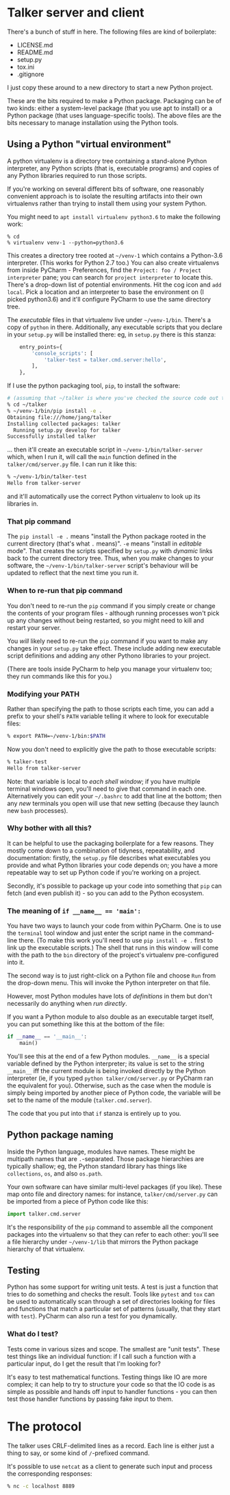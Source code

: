 # Talker server and client

There's a bunch of stuff in here. The following files are kind of boilerplate:

- LICENSE.md
- README.md
- setup.py
- tox.ini
- .gitignore

I just copy these around to a new directory to start a new Python project.

These are the bits required to make a Python package. Packaging can be of two
kinds: either a system-level package (that you use apt to install) or a Python
package (that uses language-specific tools). The above files are the bits necessary
to manage installation using the Python tools.

## Using a Python "virtual environment"

A python virtualenv is a directory tree containing a stand-alone Python interpreter,
any Python scripts (that is, executable programs) and copies of any Python libraries
required to run those scripts.

If you're working on several different bits of software, one reasonably convenient
approach is to isolate the resulting artifacts into their own virtualenvs rather
than trying to install them using your system Python.

You might need to `apt install virtualenv python3.6` to make the following work:

    % cd
    % virtualenv venv-1 --python=python3.6

This creates a directory tree rooted at `~/venv-1` which contains a Python-3.6
interpreter. (This works for Python 2.7 too.) You can also create virtualenvs from
inside PyCharm - Preferences, find the `Project: foo / Project interpreter` pane;
you can search for `project interpreter` to locate this. There's a drop-down list
of potential environments. Hit the cog icon and `add local`. Pick a location and
an interpreter to base the environment on (I picked python3.6) and it'll configure
PyCharm to use the same directory tree.

The _executable_ files in that virtualenv live under `~/venv-1/bin`. There's a copy
of `python` in there. Additionally, any executable scripts that you declare in your
`setup.py` will be installed there: eg, in `setup.py` there is this stanza:

```python
    entry_points={
        'console_scripts': [
            'talker-test = talker.cmd.server:hello',
        ],
    },
```

If I use the python packaging tool, `pip`, to install the software:

```sh
# (assuming that ~/talker is where you've checked the source code out to)
% cd ~/talker
% ~/venv-1/bin/pip install -e .
Obtaining file:///home/jang/talker
Installing collected packages: talker
  Running setup.py develop for talker
Successfully installed talker
```

... then it'll create an executable script in `~/venv-1/bin/talker-server` which, when I
run it, will call the `main` function defined in the `talker/cmd/server.py` file.
I can run it like this:

```sh
% ~/venv-1/bin/talker-test
Hello from talker-server
```

and it'll automatically use the correct Python virtualenv to look up its libraries in.

### That pip command

The `pip install -e .` means "install the Python package rooted in the current directory
(that's what `.` means)". `-e` means "install in *editable* mode". That creates the scripts
specified by `setup.py` with *dynamic* links back to the current directory tree. Thus, when
you make changes to your software, the `~/venv-1/bin/talker-server` script's behaviour will
be updated to reflect that the next time you run it.

### When to re-run that pip command

You don't need to re-run the `pip` command if you simply create or change the contents
of your program files - although running processes won't pick up any changes without
being restarted, so you might need to kill and restart your server.

You _will_ likely need to re-run the `pip` command if you want to make any changes
in your `setup.py` take effect. These include adding new executable script definitions
and adding any other Pythono libraries to your project.

(There are tools inside PyCharm to help you manage your virtualenv too; they run commands
like this for you.)

### Modifying your PATH

Rather than specifying the path to those scripts each time, you can add a prefix to your
shell's `PATH` variable telling it where to look for executable files:

```sh
% export PATH=~/venv-1/bin:$PATH
```

Now you don't need to explicitly give the path to those executable scripts:

```sh
% talker-test
Hello from talker-server
```

Note: that variable is local to _each shell window_; if you have multiple terminal
windows open, you'll need to give that command in each one. Alternatively you can
edit your `~/.bashrc` to add that line at the bottom; then any _new_ terminals you
open will use that new setting (because they launch new `bash` processes).

### Why bother with all this?

It can be helpful to use the packaging boilerplate for a few reasons. They mostly
come down to a combination of tidyness, repeatability, and documentation: firstly,
the `setup.py` file describes what executables you provide and what Python libraries
your code depends on; you have a more repeatable way to set up Python code if you're
working on a project.

Secondly, it's possible to package up your code into something that `pip` can
fetch (and even publish it) - so you can add to the Python ecosystem.

### The meaning of `if __name__ == 'main':`

You have two ways to launch your code from within PyCharm. One is to use the `terminal`
tool window and just enter the script name in the command-line there. (To make this
work you'll need to use `pip install -e .` first to link up the executable scripts.)
The shell that runs in this window will come with the path to the `bin` directory of
the project's virtualenv pre-configured into it.

The second way is to just right-click on a Python file and choose `Run` from the
drop-down menu. This will invoke the Python interpreter on that file.

However, most Python modules have lots of _definitions_ in them but don't necessarily
do anything when _run directly_.

If you want a Python module to also double as an executable target itself, you can put
something like this at the bottom of the file:

```python
if __name__ == '__main__':
    main()
```

You'll see this at the end of a few Python modules. `__name__` is a special variable
defined by the Python interpreter; its value is set to the string `__main__` iff
the current module is being invoked directly by the Python interpreter (ie, if you
typed `python talker/cmd/server.py` or PyCharm ran the equivalent for you). Otherwise,
such as the case when the module is simply being imported by another piece of Python
code, the variable will be set to the name of the module (`talker.cmd.server`).

The code that you put into that `if` stanza is entirely up to you.

## Python package naming

Inside the Python language, modules have names. These might be multipath names
that are `.`-separated. Those package hierarchies are typically shallow; eg, the
Python standard library has things like `collections`, `os`, and also `os.path`.

Your own software can have similar multi-level packages (if you like). These map
onto file and directory names: for instance, `talker/cmd/server.py` can be imported
from a piece of Python code like this:

```python
import talker.cmd.server
```

It's the responsibility of the `pip` command to assemble all the component packages
into the virtualenv so that they can refer to each other: you'll see a file hierarchy
under `~/venv-1/lib` that mirrors the Python package hierarchy of that virtualenv.

## Testing

Python has some support for writing unit tests. A test is just a function that tries
to do something and checks the result. Tools like `pytest` and `tox` can be used to
automatically scan through a set of directories looking for files and functions that
match a particular set of patterns (usually, that they start with `test`). PyCharm can
also run a test for you dynamically.

### What do I test?

Tests come in various sizes and scope. The smallest are "unit tests". These test things
like an individual function: if I call such a function with a particular input, do I
get the result that I'm looking for?

It's easy to test mathematical functions. Testing things like IO are more complex; it can
help to try to structure your code so that the IO code is as simple as possible and hands
off input to handler functions - you can then test those handler functions by passing
fake input to them.

# The protocol

The talker uses CRLF-delimited lines as a record. Each line is either just a thing
to say, or some kind of `/`-prefixed command.

It's possible to use `netcat` as a client to generate such input and process the
corresponding responses:

```bash
% nc -c localhost 8889
```